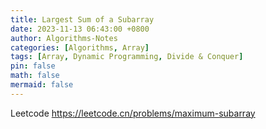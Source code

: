 ```yaml
---
title: Largest Sum of a Subarray
date: 2023-11-13 06:43:00 +0800
author: Algorithms-Notes
categories: [Algorithms, Array]
tags: [Array, Dynamic Programming, Divide & Conquer]
pin: false
math: false
mermaid: false
---
```


Leetcode <https://leetcode.cn/problems/maximum-subarray>
